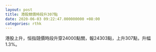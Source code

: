```yaml
---
layout: post
title: 港股競價時段升307點
date: 2020-06-03 09:22:47.000000000 +08:00
categories: rthk
---
```


港股上升，恒指競價時段升穿24000點關，報24303點，上升307點，升幅1.3%。
